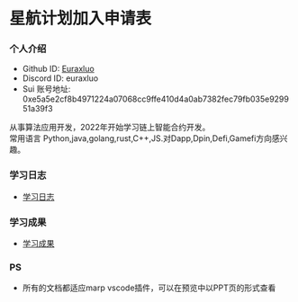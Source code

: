 # 星航计划加入申请表

### 个人介绍

* Github ID: [Euraxluo](https://github.com/Euraxluo)
* Discord ID: euraxluo
* Sui 账号地址: 0xe5a5e2cf8b4971224a07068cc9ffe410d4a0ab7382fec79fb035e929951a39f3

从事算法应用开发，2022年开始学习链上智能合约开发。  
常用语言 Python,java,golang,rust,C++,JS.对Dapp,Dpin,Defi,Gamefi方向感兴趣。

### 学习日志
- [学习日志](journal.md)

### 学习成果
- [学习成果](summary.md)


### PS
- 所有的文档都适应marp vscode插件，可以在预览中以PPT页的形式查看